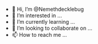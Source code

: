 - 👋 Hi, I’m @Nemethdecklebug
- 👀 I’m interested in ...
- 🌱 I’m currently learning ...
- 💞️ I’m looking to collaborate on ...
- 📫 How to reach me ...

<!---
Nemethdecklebug/Nemethdecklebug is a ✨ special ✨ repository because its `README.md` (this file) appears on your GitHub profile.
You can click the Preview link to take a look at your changes.
--->
